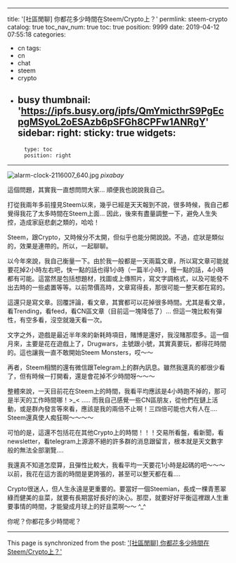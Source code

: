 
---
title: '[社區閒聊] 你都花多少時間在Steem/Crypto上？'
permlink: steem-crypto
catalog: true
toc_nav_num: true
toc: true
position: 9999
date: 2019-04-12 07:55:18
categories:
- cn
tags:
- cn
- chat
- steem
- crypto
- busy
thumbnail: 'https://ipfs.busy.org/ipfs/QmYmicthrS9PgEcpgMSyoL2oESAzb6pSFGh8CPFw1ANRgY'
sidebar:
    right:
        sticky: true
widgets:
    -
        type: toc
        position: right
---


![alarm-clock-2116007_640.jpg](https://ipfs.busy.org/ipfs/QmYmicthrS9PgEcpgMSyoL2oESAzb6pSFGh8CPFw1ANRgY)
*pixabay*

這個問題，其實我一直想問問大家... 順便我也說說我自己。

打從我兩年多前撞見Steem以來，幾乎已經是天天報到不說，很多時候，我自己都覺得我花了太多時間在Steem上面... 因此，後來有盡量調整一下，避免人生失控，造成家庭悲劇之類的，哈哈！

Steem，跟Crypto，又時候分不太開，但似乎也能分開說說。不過，症狀是類似的，效果是連帶的。所以，一起聊聊。

以今年來說，我自己衡量一下。由於我一般都是一天兩篇文章，所以寫文章可能就要花掉2小時左右吧，快一點的話也得1小時（一篇半小時），慢一點的話，4小時都有可能。這當然是包括想題材，找圖或上傳照片，寫文字調格式，以及可能發不出去時的一些處置等等。以前幣價高時，文章寫得長，那很可能一整天都在寫的。

這還只是寫文章。回覆評論，看文章，其實都可以花掉很多時間。尤其是看文章，看Trending，看feed，看CN區文章（目前這一塊降低了）... 但這一塊比較有彈性，有空多看，沒空就幾天看一次。

文字之外，遊戲是最近半年來的新耗時項目，賭博是還好，我沒賭那麼多。這一個月來，主要是花在遊戲上了，Drugwars，主號跟小號，其實真要玩，都得花時間的。這也讓我一直不敢開始Steem Monsters，哎～～ 

再者，Steem相關的還有微信跟Telegram上的群內訊息。雖然我還真的都很少看了，但有時候一打開看，還是會花掉不少時間呀～～～

整體來說，一天目前花在Steem上的時間，我看平均應該是4小時跑不掉的，那可是半天的工作時間哪！>_< ..... 而我自己感覺一些CN區朋友，從他們在鏈上活動，或是群內發言等來看，應該是我的兩倍不止啊！三四倍可能也大有人在.... Steem還真使人痴狂啊～～～～

可怕的是，這還不包括花在其他Crypto上的時間！！！交易所看盤，看新聞，看newsletter，看telegram上源源不絕的許多群的消息跟留言，根本就是天文數字般的無法全部瀏覽.... 

我還真不知道怎麼算，且彈性比較大，我看平均一天要花1小時是起碼的吧～～～ 以前，我花在這方面的時間是更誇張的，甚至可以整天都在看.... 

Crypto很迷人，但人生永遠是更重要的。要當好一個Steemian，長成一棵青蔥翠綠而健美的韭菜，就要有長期當好長好的決心。那麼，就要好好平衡這裡跟人生重要事情的時間，才能變成月球上的好韭菜啊～～ ^_^

你呢？你都花多少時間呢？


- - -

This page is synchronized from the post: ['[社區閒聊] 你都花多少時間在Steem/Crypto上？'](https://steemit.com/@deanliu/steem-crypto)
